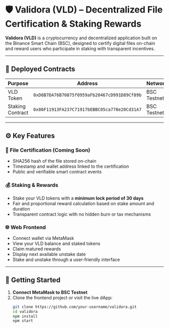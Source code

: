 # 🛡️ Validora (VLD) – Decentralized File Certification & Staking Rewards

**Validora (VLD)** is a cryptocurrency and decentralized application built on the Binance Smart Chain (BSC), designed to certify digital files on-chain and reward users who participate in staking with transparent incentives.

---

## 🔗 Deployed Contracts

| Purpose          | Address                                      | Network      |
|------------------|----------------------------------------------|--------------|
| VLD Token        | `0xD6B7DA76B70875f0959aFb20467cD991D89Cf89b` | BSC Testnet  |
| Staking Contract | `0x86F11913FA237C71917bEBBC05ca778e20Cd31A7` | BSC Testnet  |

---

## ⚙️ Key Features

### 📜 File Certification (Coming Soon)
- SHA256 hash of the file stored on-chain
- Timestamp and wallet address linked to the certification
- Public and verifiable smart contract events

### 💰 Staking & Rewards
- Stake your VLD tokens with a **minimum lock period of 30 days**
- Fair and proportional reward calculation based on stake amount and duration
- Transparent contract logic with no hidden burn or tax mechanisms

### 🌐 Web Frontend
- Connect wallet via MetaMask
- View your VLD balance and staked tokens
- Claim matured rewards
- Display next available unstake date
- Stake and unstake through a user-friendly interface

---

## 🚀 Getting Started

1. **Connect MetaMask to BSC Testnet**
2. Clone the frontend project or visit the live dApp:
   ```bash
   git clone https://github.com/your-username/validora.git
   cd validora
   npm install
   npm start
